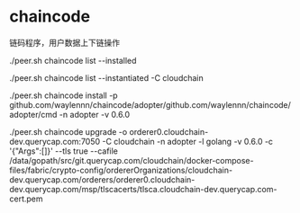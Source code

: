 # chaincode

链码程序，用户数据上下链操作

./peer.sh chaincode list --installed

./peer.sh chaincode list --instantiated -C cloudchain

./peer.sh chaincode install -p github.com/waylennn/chaincode/adopter/github.com/waylennn/chaincode/adopter/cmd -n adopter -v 0.6.0

./peer.sh chaincode upgrade -o orderer0.cloudchain-dev.querycap.com:7050 -C cloudchain -n adopter -l golang -v 0.6.0 -c '{"Args":[]}' --tls true --cafile /data/gopath/src/git.querycap.com/cloudchain/docker-compose-files/fabric/crypto-config/ordererOrganizations/cloudchain-dev.querycap.com/orderers/orderer0.cloudchain-dev.querycap.com/msp/tlscacerts/tlsca.cloudchain-dev.querycap.com-cert.pem
